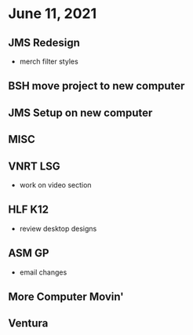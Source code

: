 # June 11, 2021

## JMS Redesign
- merch filter styles

## BSH move project to new computer

## JMS Setup on new computer

## MISC

## VNRT LSG
- work on video section

## HLF K12
- review desktop designs

## ASM GP
- email changes

## More Computer Movin'

## Ventura